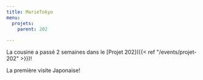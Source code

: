```yaml
---
title: MarieTokyo
menu:
  projets:
    parent: 202
    
---
```


La cousine a passé 2 semaines dans le [Projet 202]({{< ref "/events/projet-202" >}})!

La première visite Japonaise!
